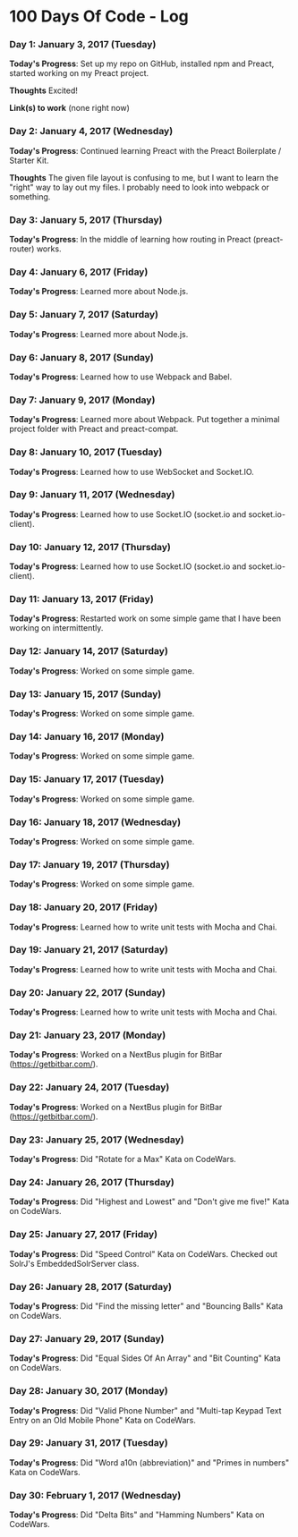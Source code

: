 # 100 Days Of Code - Log


### Day 1: January 3, 2017 (Tuesday)

**Today's Progress**: Set up my repo on GitHub, installed npm and Preact, started working on my Preact project.

**Thoughts** Excited!

**Link(s) to work**
(none right now)

### Day 2: January 4, 2017 (Wednesday)

**Today's Progress**: Continued learning Preact with the Preact Boilerplate / Starter Kit.

**Thoughts** The given file layout is confusing to me, but I want to learn the "right" way to lay out my files. I probably need to look into webpack or something.

### Day 3: January 5, 2017 (Thursday)

**Today's Progress**: In the middle of learning how routing in Preact (preact-router) works.

### Day 4: January 6, 2017 (Friday)

**Today's Progress**: Learned more about Node.js.

### Day 5: January 7, 2017 (Saturday)

**Today's Progress**: Learned more about Node.js.

### Day 6: January 8, 2017 (Sunday)

**Today's Progress**: Learned how to use Webpack and Babel.

### Day 7: January 9, 2017 (Monday)

**Today's Progress**: Learned more about Webpack. Put together a minimal project folder with Preact and preact-compat.

### Day 8: January 10, 2017 (Tuesday)

**Today's Progress**: Learned how to use WebSocket and Socket.IO.

### Day 9: January 11, 2017 (Wednesday)

**Today's Progress**: Learned how to use Socket.IO (socket.io and socket.io-client).

### Day 10: January 12, 2017 (Thursday)

**Today's Progress**: Learned how to use Socket.IO (socket.io and socket.io-client).

### Day 11: January 13, 2017 (Friday)

**Today's Progress**: Restarted work on some simple game that I have been working on intermittently.

### Day 12: January 14, 2017 (Saturday)

**Today's Progress**: Worked on some simple game.

### Day 13: January 15, 2017 (Sunday)

**Today's Progress**: Worked on some simple game.

### Day 14: January 16, 2017 (Monday)

**Today's Progress**: Worked on some simple game.

### Day 15: January 17, 2017 (Tuesday)

**Today's Progress**: Worked on some simple game.

### Day 16: January 18, 2017 (Wednesday)

**Today's Progress**: Worked on some simple game.

### Day 17: January 19, 2017 (Thursday)

**Today's Progress**: Worked on some simple game.

### Day 18: January 20, 2017 (Friday)

**Today's Progress**: Learned how to write unit tests with Mocha and Chai.

### Day 19: January 21, 2017 (Saturday)

**Today's Progress**: Learned how to write unit tests with Mocha and Chai.

### Day 20: January 22, 2017 (Sunday)

**Today's Progress**: Learned how to write unit tests with Mocha and Chai.

### Day 21: January 23, 2017 (Monday)

**Today's Progress**: Worked on a NextBus plugin for BitBar (https://getbitbar.com/).

### Day 22: January 24, 2017 (Tuesday)

**Today's Progress**: Worked on a NextBus plugin for BitBar (https://getbitbar.com/).

### Day 23: January 25, 2017 (Wednesday)

**Today's Progress**: Did "Rotate for a Max" Kata on CodeWars.

### Day 24: January 26, 2017 (Thursday)

**Today's Progress**: Did "Highest and Lowest" and "Don't give me five!" Kata on CodeWars.

### Day 25: January 27, 2017 (Friday)

**Today's Progress**: Did "Speed Control" Kata on CodeWars. Checked out SolrJ's EmbeddedSolrServer class.

### Day 26: January 28, 2017 (Saturday)

**Today's Progress**: Did "Find the missing letter" and "Bouncing Balls" Kata on CodeWars.

### Day 27: January 29, 2017 (Sunday)

**Today's Progress**: Did "Equal Sides Of An Array" and "Bit Counting" Kata on CodeWars.

### Day 28: January 30, 2017 (Monday)

**Today's Progress**: Did "Valid Phone Number" and "Multi-tap Keypad Text Entry on an Old Mobile Phone" Kata on CodeWars.

### Day 29: January 31, 2017 (Tuesday)

**Today's Progress**: Did "Word a10n (abbreviation)" and "Primes in numbers" Kata on CodeWars.

### Day 30: February 1, 2017 (Wednesday)

**Today's Progress**: Did "Delta Bits" and "Hamming Numbers" Kata on CodeWars.
